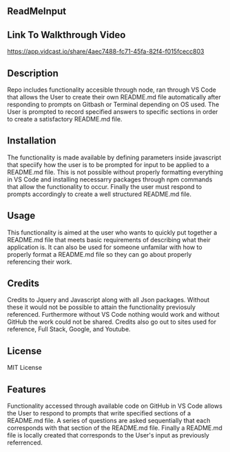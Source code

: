 ## ReadMeInput

## Link To Walkthrough Video

https://app.vidcast.io/share/4aec7488-fc71-45fa-82f4-f015fcecc803

## Description 

Repo includes functionality accesible through node, ran through VS Code that allows the User to create their own README.md file automatically after responding to prompts on Gitbash or Terminal depending on OS used. The User is prompted to record specified answers to specific sections in order to create a satisfactory README.md file.

## Installation

The functionality is made available by defining parameters inside javascript that speciify how the user is to be prompted for input to be applied to a README.md file. This is not possible without properly formatting everything in VS Code and installing necessarry packages through npm commands that allow the functionality to occur. Finally the user must respond to prompts accordingly to create a well structured README.md file.

## Usage

This functionality is aimed at the user who wants to quickly put together a README.md file that meets basic requirements of describing what their application is. It can also be used for someone unfamilar with how to properly format a README.md file so they can go about properly referencing their work. 

## Credits

Credits to Jquery and Javascript along with all Json packages. Without these it would not be possible to attain the functionality previosuly referenced. Furthermore without VS Code nothing would work and without GitHub the work could not be shared. Credits also go out to sites used for reference, Full Stack, Google, and Youtube. 

## License 

MIT License

## Features

Functionality accessed through available code on GitHub in VS Code allows the User to respond to prompts that write specified sections of a README.md file. A series of questions are asked sequentially that each corresponds with that section of the README.md file. Finally a README.md file is locally created that corresponds to the User's input as previously referrenced. 


